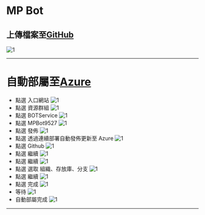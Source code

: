 # MP Bot

## 上傳檔案至[GitHub][1]
![1](/images/A1.jpg)

---

# 自動部屬至[Azure][2]
- 點選 入口網站
![1](/images/A2.jpg)
- 點選 資源群組
![1](/images/A3.jpg)
- 點選 BOTService
![1](/images/A4.jpg)
- 點選 MPBot9527
![1](/images/A5.jpg)
- 點選 發佈
![1](/images/A6.jpg)
- 點選 透過連續部署自動發佈更新至 Azure
![1](/images/A7.jpg)
- 點選 Github
![1](/images/A8.jpg)
- 點選 繼續
![1](/images/A9.jpg)
- 點選 繼續
![1](/images/A10.jpg)
- 點選 選取 組織、存放庫、分支
![1](/images/A11.jpg)
- 點選 繼續
![1](/images/A12.jpg)
- 點選 完成
![1](/images/A13.jpg)
- 等待
![1](/images/A14.jpg)
- 自動部屬完成
![1](/images/A15.jpg)
---

[1]: https://github.com/
[2]: https://azure.microsoft.com/zh-tw/